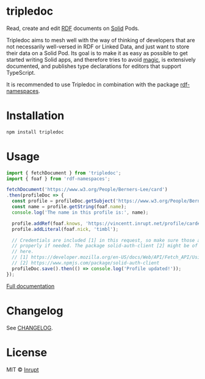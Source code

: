 tripledoc
======
Read, create and edit [RDF](https://en.wikipedia.org/wiki/Resource_Description_Framework) documents on [Solid](https://solid.inrupt.com/) Pods.

Tripledoc aims to mesh well with the way of thinking of developers that are not necessarily well-versed in RDF or Linked Data, and just want to store their data on a Solid Pod. Its goal is to make it as easy as possible to get started writing Solid apps, and therefore tries to avoid [magic](https://en.wikipedia.org/wiki/Magic_(programming)), is extensively documented, and publishes type declarations for editors that support TypeScript.

It is recommended to use Tripledoc in combination with the package [rdf-namespaces](https://www.npmjs.com/package/rdf-namespaces).

# Installation

```bash
npm install tripledoc
```

# Usage

```javascript
import { fetchDocument } from 'tripledoc';
import { foaf } from 'rdf-namespaces';

fetchDocument('https://www.w3.org/People/Berners-Lee/card')
.then(profileDoc => {
  const profile = profileDoc.getSubject('https://www.w3.org/People/Berners-Lee/card#i');
  const name = profile.getString(foaf.name);
  console.log('The name in this profile is:', name);

  profile.addRef(foaf.knows, 'https://vincentt.inrupt.net/profile/card#me');
  profile.addLiteral(foaf.nick, 'timbl');

  // Credentials are included [1] in this request, so make sure those are set
  // properly if needed. The package solid-auth-client [2] might be of assistance
  // here.
  // [1] https://developer.mozilla.org/en-US/docs/Web/API/Fetch_API/Using_Fetch#Sending_a_request_with_credentials_included
  // [2] https://www.npmjs.com/package/solid-auth-client
  profileDoc.save().then(() => console.log('Profile updated!'));
});
```

[Full documentation](https://vincenttunru.gitlab.io/tripledoc/)

# Changelog

See [CHANGELOG](https://gitlab.com/vincenttunru/tripledoc/blob/master/CHANGELOG.md).

# License

MIT © [Inrupt](https://inrupt.com)
